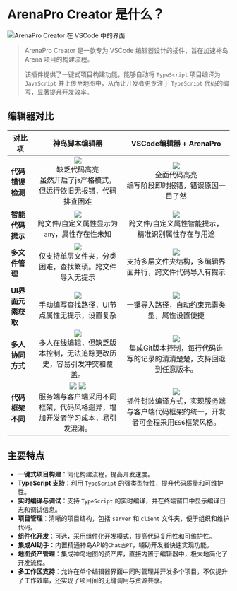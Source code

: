 
# ArenaPro Creator 是什么？  

![ArenaPro Creator 在 VSCode 中的界面](/vscodeArenaPro.png)  
  

>ArenaPro Creator 是一款专为 VSCode 编辑器设计的插件，旨在加速神岛 Arena 项目的构建流程。
>
>该插件提供了一键式项目构建功能，能够自动将 `TypeScript` 项目编译为 `JavaScript` 并上传至地图中，从而让开发者更专注于 `TypeScript` 代码的编写，显著提升开发效率。  
  
## 编辑器对比
| 对比项       |      神岛脚本编辑器      |  VSCode编辑器 + ArenaPro |
| ------------- | :-------------------: | :-------------------: |
| **代码错误检测**  | ![](./QQ20241005-154400.png) <br>缺乏代码高亮<br>虽然开启了js严格模式，但运行依旧无报错，代码排查困难 | ![](./QQ20241005-154610.png) <br>全面代码高亮<br>编写阶段即时报错，错误原因一目了然  |
| **智能代码提示**  |   ![](./QQ20241005-154453.png) <br> 跨文件/自定义属性显示为`any`，属性存在性未知   |   ![](./QQ20241005-154731.png) <br> 跨文件/自定义属性智能提示，精准识别属性存在与用途  |
| **多文件管理**    |   ![](./QQ20241005-155536.png) <br>仅支持单层文件夹，分类困难，查找繁琐。跨文件导入无提示   |   ![](./QQ20241005-160504.png) <br>支持多层文件夹结构，多编辑界面并行，跨文件代码导入有提示  |
| **UI界面元素获取** |   ![](./QQ20241005-160939.png) <br>手动编写查找路径，UI节点属性无提示，设置复杂   |   ![](./QQ20241005-161207.png) <br>一键导入路径，自动约束元素类型，属性设置便捷  |
| **多人协同方式** |   ![](./QQ20241005-174131.png) <br>多人在线编辑，但缺乏版本控制，无法追踪更改历史，容易引发冲突和覆盖。   |   ![](./QQ20241005-173842.png) <br>集成Git版本控制，每行代码谁写的记录的清清楚楚，支持回退到任意版本。  |
| **代码框架不同** |   ![](./QQ20241005-175719.png) ![](./QQ20241005-175724.png) <br>服务端与客户端采用不同框架，代码风格迥异，增加开发者学习成本，易引发混淆。   |   ![](./QQ20241005-175546.png) <br>插件封装编译方式，实现服务端与客户端代码框架的统一，开发者可全程采用`ES6`框架风格。  |

## 主要特点  
  
- **一键式项目构建**：简化构建流程，提高开发速度。  
- **TypeScript 支持**：利用 `TypeScript` 的强类型特性，提升代码质量和可维护性。  
- **实时编译与调试**：支持 `TypeScript` 的实时编译，并在终端窗口中显示编译日志和调试信息。  
- **项目管理**：清晰的项目结构，包括 `server` 和 `client` 文件夹，便于组织和维护代码。  
- **组件化开发**：可选，采用组件化开发模式，提高代码复用性和可维护性。  
- **集成AI助手**：内置精通神岛API的`Chat吉PT`，辅助开发者快速实现功能。  
- **地图资产管理**：集成神岛地图的资产库，直接内置于编辑器中，极大地简化了开发流程。
- **多工作区支持**：允许在单个编辑器界面中同时管理并开发多个项目，不仅提升了工作效率，还实现了项目间的无缝调用与资源共享。